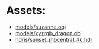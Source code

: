 # Assets:

- [models/suzanne.obj](https://github.com/alecjacobson/common-3d-test-models)
- [models/xyzrgb_dragon.obj](https://github.com/alecjacobson/common-3d-test-models)
- [hdris/sunset_jhbcentral_4k.hdr](https://polyhaven.com/a/sunset_jhbcentral)
